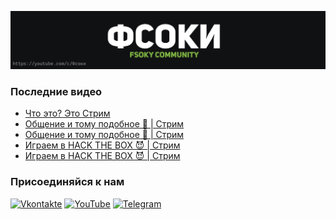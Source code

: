[![Header](https://github.com/Fsoky/Fsoky/blob/main/assets/header-github.jpg)](https://youtube.com/c/Фсоки)

### Последние видео
<!-- YOUTUBE:START -->
- [Что это? Это Стрим](https://www.youtube.com/watch?v=XZbel9jKJEs)
- [Общение и тому подобное 🍇 | Стрим](https://www.youtube.com/watch?v=7o6aIRUT5Qk)
- [Общение и тому подобное 🍇 | Стрим](https://www.youtube.com/watch?v=KImecHsoZfA)
- [Играем в HACK THE BOX  😈 | Стрим](https://www.youtube.com/watch?v=DW6nW3T7ENk)
- [Играем в HACK THE BOX  😈 | Стрим](https://www.youtube.com/watch?v=xuU63M5D-v0)
<!-- YOUTUBE:END -->

### Присоединяйся к нам
[![Vkontakte](https://img.shields.io/badge/Vkontakte-black?style=for-the-badge&logo=VK)](https://vk.com/fsoky)
[![YouTube](https://img.shields.io/badge/YouTube-red?style=for-the-badge&logo=YouTube)](https://youtube.com/c/Фсоки)
[![Telegram](https://img.shields.io/badge/Telegram-blue?style=for-the-badge&logo=Telegram)](https://t.me/fsokycommunity)
